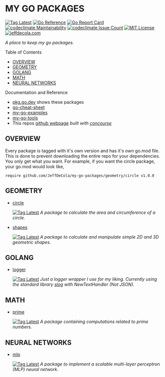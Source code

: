 # MY GO PACKAGES

[![Tag Latest](https://img.shields.io/github/v/tag/jeffdecola/my-go-packages)](https://github.com/JeffDeCola/my-go-packages/tags)
[![Go Reference](https://pkg.go.dev/badge/github.com/JeffDeCola/my-go-packages.svg)](https://pkg.go.dev/github.com/JeffDeCola/my-go-packages)
[![Go Report Card](https://goreportcard.com/badge/github.com/JeffDeCola/my-go-packages)](https://goreportcard.com/report/github.com/JeffDeCola/my-go-packages)
[![codeclimate Maintainability](https://api.codeclimate.com/v1/badges/429352c4ab8e00602452/maintainability)](https://codeclimate.com/github/JeffDeCola/my-go-packages/maintainability)
[![codeclimate Issue Count](https://codeclimate.com/github/JeffDeCola/my-go-packages/badges/issue_count.svg)](https://codeclimate.com/github/JeffDeCola/my-go-packages/issues)
[![MIT License](https://img.shields.io/:license-mit-blue.svg)](https://jeffdecola.mit-license.org)
[![jeffdecola.com](https://img.shields.io/badge/website-jeffdecola.com-blue)](https://jeffdecola.com)

_A place to keep my go packages._

Table of Contents

* [OVERVIEW](https://github.com/JeffDeCola/my-go-packages#overview)
* [GEOMETRY](https://github.com/JeffDeCola/my-go-packages#geometry)
* [GOLANG](https://github.com/JeffDeCola/my-go-packages#golang)
* [MATH](https://github.com/JeffDeCola/my-go-packages#math)
* [NEURAL NETWORKS](https://github.com/JeffDeCola/my-go-packages#neural-networks)

Documentation and Reference

* [pkg.go.dev](https://pkg.go.dev/github.com/JeffDeCola/my-go-packages)
  shows these packages
* [go-cheat-sheet](https://github.com/JeffDeCola/my-cheat-sheets/tree/master/software/development/languages/go-cheat-sheet)
* [my-go-examples](https://github.com/JeffDeCola/my-go-examples)
* [my-go-tools](https://github.com/JeffDeCola/my-go-tools)
* This repos
  [github webpage](https://jeffdecola.github.io/my-go-packages/)
  _built with
  [concourse](https://github.com/JeffDeCola/my-go-packages/blob/master/ci-README.md)_

## OVERVIEW

Every package is tagged with it's own version and has it's
own go.mod file. This is done to prevent downloading the entire repo for
your dependencies. You only get what you want.
For example, if you want the circle package, your go.mod would look like,

```text
require github.com/JeffDeCola/my-go-packages/geometry/circle v1.0.0
```

## GEOMETRY

* [circle](https://github.com/JeffDeCola/my-go-packages/tree/master/geometry/circle)

  [![Tag Latest](https://img.shields.io/badge/v1.0.1-blue)](https://github.com/JeffDeCola/my-go-packages/releases/tag/geometry/circle/v1.0.1)
  _A package to calculate the area and circumference of a circle._

* [shapes](https://github.com/JeffDeCola/my-go-packages/tree/master/geometry/shapes)

  [![Tag Latest](https://img.shields.io/badge/v1.1.2-blue)](https://github.com/JeffDeCola/my-go-packages/releases/tag/geometry/shapes/v1.1.2)
  _A package to calculate and manipulate simple 2D and 3D geometric shapes._

## GOLANG

* [logger](https://github.com/JeffDeCola/my-go-packages/tree/master/golang/logger)

  [![Tag Latest](https://img.shields.io/badge/v0.1.1-blue)](https://github.com/JeffDeCola/my-go-packages/releases/tag/golang/logger/v0.1.1)
  _Just a logger wrapper I use for my liking.
  Currently using the standard library
  [slog](https://pkg.go.dev/log/slog)
  with NewTextHandler (Not JSON)._

## MATH

* [prime](https://github.com/JeffDeCola/my-go-packages/tree/master/math/prime)

  [![Tag Latest](https://img.shields.io/badge/v0.2.0-blue)](https://github.com/JeffDeCola/my-go-packages/releases/tag/math/prime/v0.2.0)
  _A package containing computations related to prime numbers._

## NEURAL NETWORKS

* [mlp](https://github.com/JeffDeCola/my-go-packages/tree/master/neural-networks/mlp)

  [![Tag Latest](https://img.shields.io/badge/v0.3.0-blue)](https://github.com/JeffDeCola/my-go-packages/releases/tag/neural-networks/mlp/v0.3.0)
  _A package to implement a scalable multi-layer
  perceptron (MLP) neural network._

